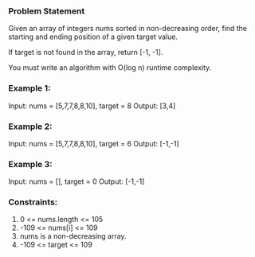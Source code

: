 ### Problem Statement 
Given an array of integers nums sorted in non-decreasing order, find the starting and ending position of a given target value.

If target is not found in the array, return [-1, -1].

You must write an algorithm with O(log n) runtime complexity.

### Example 1:
Input: nums = [5,7,7,8,8,10], target = 8
Output: [3,4]

### Example 2:
Input: nums = [5,7,7,8,8,10], target = 6
Output: [-1,-1]

### Example 3:
Input: nums = [], target = 0
Output: [-1,-1]
 

### Constraints:

1. 0 <= nums.length <= 105
2. -109 <= nums[i] <= 109
3. nums is a non-decreasing array.
4. -109 <= target <= 109